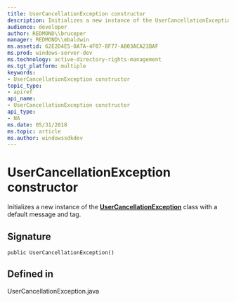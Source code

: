```yaml
---
title: UserCancellationException constructor
description: Initializes a new instance of the UserCancellationException class with a default message and tag.
audience: developer
author: REDMOND\\bruceper
manager: REDMOND\\mbaldwin
ms.assetid: 62E2D4E5-8A7A-4F07-8F77-A803ACA23BAF
ms.prod: windows-server-dev
ms.technology: active-directory-rights-management
ms.tgt_platform: multiple
keywords:
- UserCancellationException constructor
topic_type:
- apiref
api_name:
- UserCancellationException constructor
api_type:
- NA
ms.date: 05/31/2018
ms.topic: article
ms.author: windowssdkdev
---
```


# UserCancellationException constructor

Initializes a new instance of the [**UserCancellationException**](usercancellationexception-class-java.md) class with a default message and tag.

## Signature

``` syntax
public UserCancellationException()
```

## Defined in

UserCancellationException.java

 

 




